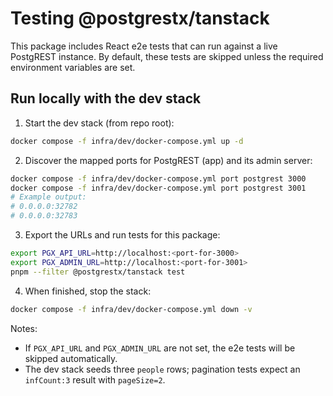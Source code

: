 # Testing @postgrestx/tanstack

This package includes React e2e tests that can run against a live PostgREST instance. By default, these tests are skipped unless the required environment variables are set.

## Run locally with the dev stack

1. Start the dev stack (from repo root):

```sh
docker compose -f infra/dev/docker-compose.yml up -d
```

2. Discover the mapped ports for PostgREST (app) and its admin server:

```sh
docker compose -f infra/dev/docker-compose.yml port postgrest 3000
docker compose -f infra/dev/docker-compose.yml port postgrest 3001
# Example output:
# 0.0.0.0:32782
# 0.0.0.0:32783
```

3. Export the URLs and run tests for this package:

```sh
export PGX_API_URL=http://localhost:<port-for-3000>
export PGX_ADMIN_URL=http://localhost:<port-for-3001>
pnpm --filter @postgrestx/tanstack test
```

4. When finished, stop the stack:

```sh
docker compose -f infra/dev/docker-compose.yml down -v
```

Notes:

- If `PGX_API_URL` and `PGX_ADMIN_URL` are not set, the e2e tests will be skipped automatically.
- The dev stack seeds three `people` rows; pagination tests expect an `infCount:3` result with `pageSize=2`.
